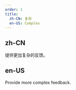 ```yaml
---
order: 1
title:
  zh-CN: 复杂
  en-US: Complex
---
```


## zh-CN

提供更加复杂的反馈。

## en-US

Provide more complex feedback.
